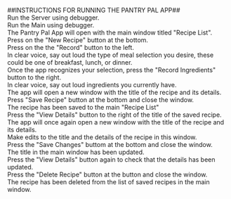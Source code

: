 ##INSTRUCTIONS FOR RUNNING THE PANTRY PAL APP## <br>
Run the Server using debugger. <br>
Run the Main using debugger. <br>
The Pantry Pal App will open with the main window titled "Recipe List". <br>
Press on the "New Recipe" button at the bottom. <br>
Press on the the "Record" button to the left. <br>
In clear voice, say out loud the type of meal selection you desire, these could be one of breakfast, lunch, or dinner. <br>
Once the app recognizes your selection, press the "Record Ingredients" button to the right. <br>
In clear voice, say out loud ingredients you currently have. <br>
The app will open a new window with the title of the recipe and its details. <br>
Press "Save Recipe" button at the bottom and close the window. <br>
The recipe has been saved to the main "Recipe List" <br>
Press the "View Details" button to the right of the title of the saved recipe. <br>
The app will once again open a new window with the title of the recipe and its details. <br>
Make edits to the title and the details of the recipe in this window. <br>
Press the "Save Changes" buttom at the bottom and close the window. <br>
The title in the main window has been updated. <br>
Press the "View Details" button again to check that the details has been updated. <br>
Press the "Delete Recipe" button at the button and close the window. <br> 
The recipe has been deleted from the list of saved recipes in the main window. <br>